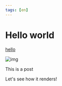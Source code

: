 ```yaml
---
tags: [en]
---
```


# Hello world

[hello](http://google.com)

![img](../images/avatars/user-01.jpg)

This is a post

Let's see how it renders!
